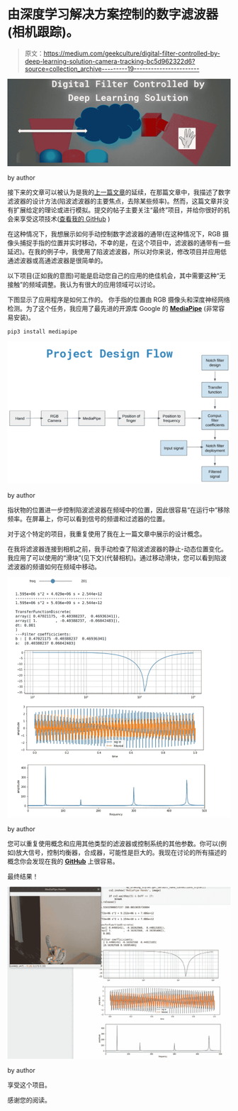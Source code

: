 # 由深度学习解决方案控制的数字滤波器(相机跟踪)。

> 原文：<https://medium.com/geekculture/digital-filter-controlled-by-deep-learning-solution-camera-tracking-bc5d962322d6?source=collection_archive---------19----------------------->

![](img/8b2f8edfa75561cb7a4e5545b85f7266.png)

by author

接下来的文章可以被认为是我的[上一篇文章](/geekculture/digital-filter-design-in-python-and-c-4484b6d6f4a5)的延续，在那篇文章中，我描述了数字滤波器的设计方法(陷波滤波器的主要焦点，去除某些频率)。然而，这篇文章并没有扩展给定的理论或进行模拟。提交的帖子主要关注“最终”项目，并给你很好的机会来享受这项技术([查看我的 GitHub](https://github.com/markusbuchholz/Digital-filter-controlled-by-deep-learning) )

在这种情况下，我想展示如何手动控制数字滤波器的通带(在这种情况下，RGB 摄像头捕捉手指的位置并实时移动，不幸的是，在这个项目中，滤波器的通带有一些延迟)。在我的例子中，我使用了陷波滤波器，所以对你来说，修改项目并应用低通滤波器或高通滤波器是很简单的。

以下项目(正如我的意图)可能是启动您自己的应用的绝佳机会，其中需要这种“无接触”的频域调整。我认为有很大的应用领域可以讨论。

下图显示了应用程序是如何工作的。
你手指的位置由 RGB 摄像头和深度神经网络检测。为了这个任务，我应用了最先进的开源库 Google 的 [**MediaPipe**](https://google.github.io/mediapipe/) (非常容易安装)。

```
pip3 install mediapipe
```

![](img/017b84004f11832eb149c438264852ff.png)

by author

指状物的位置进一步控制陷波滤波器在频域中的位置，因此很容易“在运行中”移除频率。在屏幕上，你可以看到信号的频谱和过滤器的位置。

对于这个特定的项目，我重复使用了我在上一篇文章中展示的设计概念。

在我将滤波器连接到相机之前，我手动检查了陷波滤波器的静止-动态位置变化。我应用了可以使用的“滑块”(见下文)(代替相机)。通过移动滑块，您可以看到陷波滤波器的频谱如何在频域中移动。

![](img/33a45e3df0495415dfc798f739382a94.png)

by author

您可以重复使用概念和应用其他类型的滤波器或控制系统的其他参数。你可以(例如)放大信号，控制均衡器，合成器，可能性是巨大的。我现在讨论的所有描述的概念你会发现在我的 [**GitHub**](https://github.com/markusbuchholz/Digital-filter-controlled-by-deep-learning) 上很容易。

最终结果！

![](img/d2a66f57c407247609f4a6981dc4991c.png)

by author

享受这个项目。

感谢您的阅读。